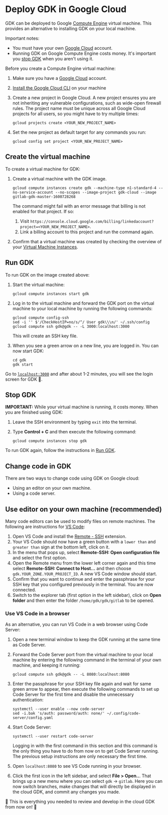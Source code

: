 # Deploy GDK in Google Cloud

GDK can be deployed to Google [Compute Engine](https://cloud.google.com/compute)
virtual machine. This provides an alternative to installing GDK on your local machine.

Important notes:

- You must have your own [Google Cloud](console.cloud.google.com/) account.
- Running GDK on Google Compute Engine costs money. It's important you
  [stop GDK](#stop-gdk) when you aren't using it.

Before you create a Compute Engine virtual machine:

1. Make sure you have a [Google Cloud](console.cloud.google.com/) account.
1. [Install the Google Cloud CLI](https://cloud.google.com/sdk/docs/quickstart-macos) on your machine
1. Create a new project in Google Cloud. A new project ensures you are not inheriting
   any vulnerable configurations, such as wide-open firewall rules. The project name
   must be unique across all Google Cloud projects for all users, so you might have to
   try multiple times:

   ```shell
   gcloud projects create <YOUR_NEW_PROJECT_NAME>
   ```

1. Set the new project as default target for any commands you run:

   ```shell
   gcloud config set project <YOUR_NEW_PROJECT_NAME>
   ```

## Create the virtual machine

To create a virtual machine for GDK:

1. Create a virtual machine with the GDK image.

   ```shell
   gcloud compute instances create gdk --machine-type n1-standard-4 --no-service-account --no-scopes --image-project gdk-cloud --image gitlab-gdk-master-1600728268
   ```

   The command might fail with an error message that billing is not enabled for that
   project. If so:

   1. Visit `https://console.cloud.google.com/billing/linkedaccount?project=<YOUR_NEW_PROJECT_NAME>`.
   1. Link a billing account to this project and run the command again.

1. Confirm that a virtual machine was created by checking the overview of your
   [Virtual Machine Instances](https://console.cloud.google.com/compute/instances).

## Run GDK

To run GDK on the image created above:

1. Start the virtual machine:

   ```shell
   gcloud compute instances start gdk
   ```

1. Log in to the virtual machine and forward the GDK port on the virtual machine to your
   local machine by running the following commands:

   ```shell
   gcloud compute config-ssh
   sed -i '' $'/CheckHostIP=no/s/^/ User gdk\\\n/' ~/.ssh/config
   gcloud compute ssh gdk@gdk -- -L 3000:localhost:3000
   ```

   This will create an SSH key file.

1. When you see a green arrow on a new line, you are logged in. You can now start GDK:

   ```shell
   cd gdk
   gdk start
   ```

Go to [`localhost:3000`](http://localhost:3000) and after about 1-2 minutes, you will
see the login screen for GDK 🎉.

## Stop GDK

**IMPORTANT:** While your virtual machine is running, it costs money. When you are
finished using GDK:

1. Leave the SSH environment by typing `exit` into the terminal.
1. Type **Control + C** and then execute the following command:

   ```shell
   gcloud compute instances stop gdk
   ```

To run GDK again, follow the instructions in [Run GDK](#run-gdk).

## Change code in GDK

There are two ways to change code using GDK on Google cloud:

- Using an editor on your own machine.
- Using a code server.

## Use editor on your own machine (recommended)

Many code editors can be used to modify files on remote machines. The following are
instructions for [VS Code](https://code.visualstudio.com):

1. Open VS Code and install the [Remote - SSH](https://marketplace.visualstudio.com/items?itemName=ms-vscode-remote.remote-ssh) extension.
1. Your VS Code should now have a green button with a `lower than` and `greater than` sign at the bottom left, click on it.
1. In the menu that pops up, select **Remote-SSH: Open configuration file** and select the
   first option.
1. Open the Remote menu from the lower left corner again and this time select **Remote-SSH:
   Connect to Host...** and then choose `gdk.YOUR_ZONE.YOUR_PROJECT_ID`. A new VS Code window
   should start.
1. Confirm that you want to continue and enter the passphrase for your SSH key that you
   configured previously in the terminal. You are now connected.
1. Switch to the explorer tab (first option in the left sidebar), click on **Open folder**
   and then enter the folder `/home/gdk/gdk/gitlab` to be opened.

### Use VS Code in a browser

As an alternative, you can run VS Code in a web browser using Code Server:

1. Open a new terminal window to keep the GDK running at the same time as Code Server.
1. Forward the Code Server port from the virtual machine to your local machine by entering
   the following command in the terminal of your own machine, and keeping it running:

   ```shell
   gcloud compute ssh gdk@gdk -- -L 8080:localhost:8080
   ```

1. Enter the passphrase for your SSH key file again and wait for same green arrow to appear,
   then execute the following commands to set up Code Server for the first time and disable
   the unnecessary authentication:

   ```shell
   systemctl --user enable --now code-server
   sed -i.bak 's/auth: password/auth: none/' ~/.config/code-server/config.yaml
   ```

1. Start Code Server:

   ```shell
   systemctl --user restart code-server
   ```

   Logging in with the first command in this section and this command is the only thing you
   have to do from now on to get Code Server running. The previous setup instructions are
   only necessary the first time.

1. Open `localhost:8080` to see VS Code running in your browser.
1. Click the first icon in the left sidebar, and select **File > Open..**. That brings up a
   new menu where you can select `gdk` -> `gitlab`. Here you can now switch branches, make
   changes that will directly be displayed in the cloud GDK, and commit any changes you made.

🎉 This is everything you needed to review and develop in the cloud GDK from now on! 🦊
